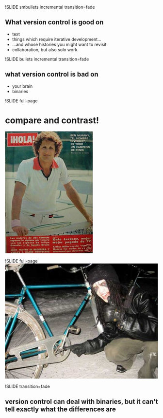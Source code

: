 !SLIDE smbullets incremental transition=fade
## What version control is good on ##

* text
* things which require iterative development...
* ...and whose histories you might want to revisit 
* collaboration, but also solo work.

!SLIDE bullets incremental transition=fade 
## what version control is bad on ##
* your brain
* binaries

!SLIDE full-page
# compare and contrast! #
![](img/e02d_1.jpg)

!SLIDE full-page
![](img/fotopodborka_058.jpg)

!SLIDE transition=fade
## version control can deal with binaries, but it can't tell exactly what the differences are ##
